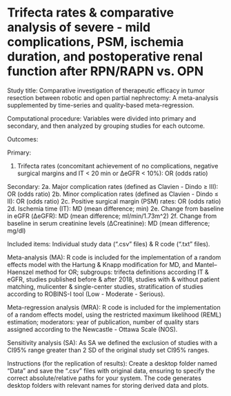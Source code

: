 # Trifecta rates & comparative analysis of severe - mild complications, PSM, ischemia duration, and postoperative renal function after RPN/RAPN vs. OPN

Study title: Comparative investigation of therapeutic efficacy in tumor resection between robotic and open partial nephrectomy: A meta-analysis supplemented by time-series and quality-based meta-regression.

Computational procedure: Variables were divided into primary and secondary, and then analyzed by grouping studies for each outcome.

Outcomes: 

Primary: 
1. Trifecta rates (concomitant achievement of no complications, negative surgical margins and IT < 20 min or ΔeGFR < 10%): OR (odds ratio)

Secondary: 
2a. Major complication rates (defined as Clavien - Dindo ≥ III): OR (odds ratio)
2b. Minor complication rates (defined as Clavien - Dindo ≤ II): OR (odds ratio)
2c. Positive surgical margin (PSM) rates: OR (odds ratio)
2d. Ischemia time (IT): MD (mean difference; min)
2e. Change from baseline in eGFR (ΔeGFR): MD (mean difference; ml/min/1.73m^2)
2f. Change from baseline in serum creatinine levels (ΔCreatinine): MD (mean difference; mg/dl)


Included items: Individual study data (“.csv” files) & R code (“.txt” files).

Meta-analysis (MA): R code is included for the implementation of a random effects model with the Hartung & Knapp modification for MD, and Mantel–Haenszel method for OR; subgroups: trifecta definitions according IT & eGFR, studies published before & after 2018, studies with & without patient matching, mulicenter & single-center studies, stratification of studies according to ROBINS-I tool (Low - Moderate - Serious).

Meta-regression analysis (MRA): R code is included for the implementation of a random effects model, using the restricted maximum likelihood (REML) estimation; moderators: year of publication, number of quality stars assigned according to the Newcastle - Ottawa Scale (NOS).

Sensitivity analysis (SA): As SA we defined the exclusion of studies with a CI95% range greater than 2 SD of the original study set CI95% ranges.

Instructions (for the replication of results): Create a desktop folder named “Data” and save the “.csv” files with original data, ensuring to specify the correct absolute/relative paths for your system. The code generates desktop folders with relevant names for storing derived data and plots.
